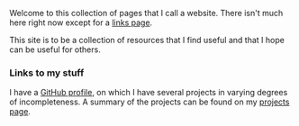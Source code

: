 Welcome to this collection of pages that I call a website. There isn't much here right now except for a [links page](/links.html).

This site is to be a collection of resources that I find useful and that I hope can be useful for others.

### Links to my stuff
I have a [GitHub profile](https://github.com/Alex-Addy), on which I have several projects in varying degrees of incompleteness. A summary of the projects can be found on my [projects page](/projects.html).


